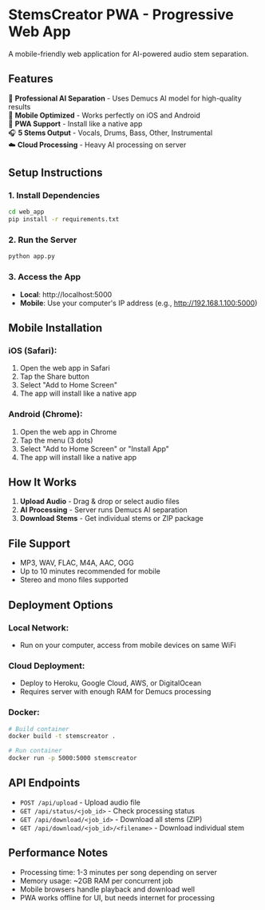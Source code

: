 # StemsCreator PWA - Progressive Web App

A mobile-friendly web application for AI-powered audio stem separation.

## Features

🎵 **Professional AI Separation** - Uses Demucs AI model for high-quality results  
📱 **Mobile Optimized** - Works perfectly on iOS and Android  
💾 **PWA Support** - Install like a native app  
🎧 **5 Stems Output** - Vocals, Drums, Bass, Other, Instrumental  
☁️ **Cloud Processing** - Heavy AI processing on server  

## Setup Instructions

### 1. Install Dependencies
```bash
cd web_app
pip install -r requirements.txt
```

### 2. Run the Server
```bash
python app.py
```

### 3. Access the App
- **Local**: http://localhost:5000
- **Mobile**: Use your computer's IP address (e.g., http://192.168.1.100:5000)

## Mobile Installation

### iOS (Safari):
1. Open the web app in Safari
2. Tap the Share button
3. Select "Add to Home Screen"
4. The app will install like a native app

### Android (Chrome):
1. Open the web app in Chrome
2. Tap the menu (3 dots)
3. Select "Add to Home Screen" or "Install App"
4. The app will install like a native app

## How It Works

1. **Upload Audio** - Drag & drop or select audio files
2. **AI Processing** - Server runs Demucs AI separation
3. **Download Stems** - Get individual stems or ZIP package

## File Support

- MP3, WAV, FLAC, M4A, AAC, OGG
- Up to 10 minutes recommended for mobile
- Stereo and mono files supported

## Deployment Options

### Local Network:
- Run on your computer, access from mobile devices on same WiFi

### Cloud Deployment:
- Deploy to Heroku, Google Cloud, AWS, or DigitalOcean
- Requires server with enough RAM for Demucs processing

### Docker:
```bash
# Build container
docker build -t stemscreator .

# Run container
docker run -p 5000:5000 stemscreator
```

## API Endpoints

- `POST /api/upload` - Upload audio file
- `GET /api/status/<job_id>` - Check processing status
- `GET /api/download/<job_id>` - Download all stems (ZIP)
- `GET /api/download/<job_id>/<filename>` - Download individual stem

## Performance Notes

- Processing time: 1-3 minutes per song depending on server
- Memory usage: ~2GB RAM per concurrent job
- Mobile browsers handle playback and download well
- PWA works offline for UI, but needs internet for processing
